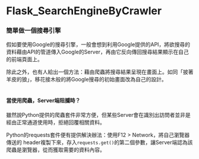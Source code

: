 # Flask_SearchEngineByCrawler

### 簡單做一個搜尋引擎

假如要使用Google的搜尋引擎，一般會想到利用Google提供的API，將欲搜尋的資料藉由API的管道傳入Google的Server，再由它反向傳回搜尋結果顯示在自己的前端頁面上。

除此之外，也有人給出一個方法：藉由爬蟲將搜尋結果呈現在畫面上。如同「披著羊皮的狼」，移花接木般的將Google搜尋的初始畫面改為自己的設計。
<br>
<br>
#### 當使用爬蟲，Server端阻攔時？
雖然說Python提供的爬蟲套件非常方便，但某些Server會在識別出訪問者並非是經由正常通道使用時，拒絕回覆相關資料。

Python的requests套件便有提供解決辦法：使用F12 > Network，將自己瀏覽器傳送的
header複製下來，存入`requests.get()`的第二個參數，讓Server端認為該爬蟲是瀏覽器，從而獲取需要的資料內容。
